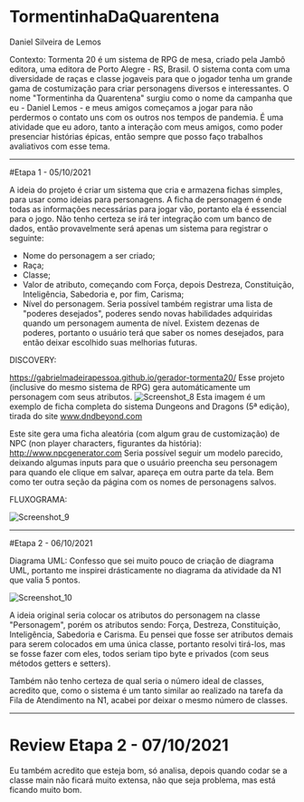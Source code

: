 # TormentinhaDaQuarentena
Daniel Silveira de Lemos

Contexto:
Tormenta 20 é um sistema de RPG de mesa, criado pela Jambô editora, uma editora de Porto Alegre - RS, Brasil.
O sistema conta com uma diversidade de raças e classe jogaveis para que o jogador tenha um grande gama de costumização para criar personagens diversos e interessantes.
O nome "Tormentinha da Quarentena" surgiu como o nome da campanha que eu - Daniel Lemos - e meus amigos começamos a jogar para não perdermos o contato uns com os outros nos tempos de pandemia.
É uma atividade que eu adoro, tanto a interação com meus amigos, como poder presenciar histórias épicas, então sempre que posso faço trabalhos avaliativos com esse tema.
_______________________________________
#Etapa 1 - 05/10/2021

A ideia do projeto é criar um sistema que cria e armazena fichas simples, para usar como ideias para personagens.
A ficha de personagem é onde todas as informações necessárias para jogar vão, portanto ela é essencial para o jogo.
Não tenho certeza se irá ter integração com um banco de dados, então provavelmente será apenas um sistema para registrar o seguinte:
- Nome do personagem a ser criado;
- Raça;
- Classe;
- Valor de atributo, começando com Força, depois Destreza, Constituição, Inteligência, Sabedoria e, por fim, Carisma;
- Nível do personagem.
Seria possível também registrar uma lista de "poderes desejados", poderes sendo novas habilidades adquiridas quando um personagem aumenta de nível.
Existem dezenas de poderes, portanto o usuário terá que saber os nomes desejados, para então deixar escolhido suas melhorias futuras.

DISCOVERY: 

https://gabrielmadeirapessoa.github.io/gerador-tormenta20/ Esse projeto (inclusive do mesmo sistema de RPG) gera automáticamente um personagem com seus atributos.
![Screenshot_8](https://user-images.githubusercontent.com/69585927/136120802-131154e3-18a7-4843-b175-92cc3310c0ce.png)
Esta imagem é um exemplo de ficha completa do sistema Dungeons and Dragons (5ª edição), tirada do site www.dndbeyond.com

Este site gera uma ficha aleatória (com algum grau de customização) de NPC (non player characters, figurantes da história): http://www.npcgenerator.com
Seria possível seguir um modelo parecido, deixando algumas inputs para que o usuário preencha seu personagem para quando ele clique em salvar, apareça em outra parte da tela. Bem como ter outra seção da página com os nomes de personagens salvos.

FLUXOGRAMA:

![Screenshot_9](https://user-images.githubusercontent.com/69585927/136122174-04ec1b1c-e1b1-4962-a862-133ec5fbc16c.png)

_______________________________________
#Etapa 2 - 06/10/2021

Diagrama UML: Confesso que sei muito pouco de criação de diagrama UML, portanto me inspirei drásticamente no diagrama da atividade da N1 que valia 5 pontos.

![Screenshot_10](https://user-images.githubusercontent.com/69585927/136302768-0ab129d3-75fd-48df-884e-a45e82e9709a.png)

A ideia original seria colocar os atributos do personagem na classe "Personagem", porém os atributos sendo: Força, Destreza, Constituição, Inteligência, Sabedoria e Carisma. Eu pensei que fosse ser atributos demais para serem colocados em uma única classe, portanto resolvi tirá-los, mas se fosse fazer com eles, todos seriam tipo byte e privados (com seus métodos getters e setters).

Também não tenho certeza de qual seria o número ideal de classes, acredito que, como o sistema é um tanto similar ao realizado na tarefa da Fila de Atendimento na N1, acabei por deixar o mesmo número de classes.

_____________________________________________
# Review Etapa 2 - 07/10/2021
Eu também acredito que esteja bom, só analisa, depois quando codar se a classe main não ficará muito extensa, não que seja problema, mas está ficando muito bom.
